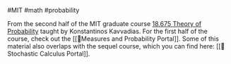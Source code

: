 #MIT #math #probability

From the second half of the MIT graduate course [18.675 Theory of Probability](http://student.mit.edu/catalog/search.cgi?search=18.675) taught by Konstantinos Kavvadias. For the first half of the course, check out the [[📏Measures and Probability Portal]]. Some of this material also overlaps with the sequel course, which you can find here: [[🚶Stochastic Calculus Portal]].

